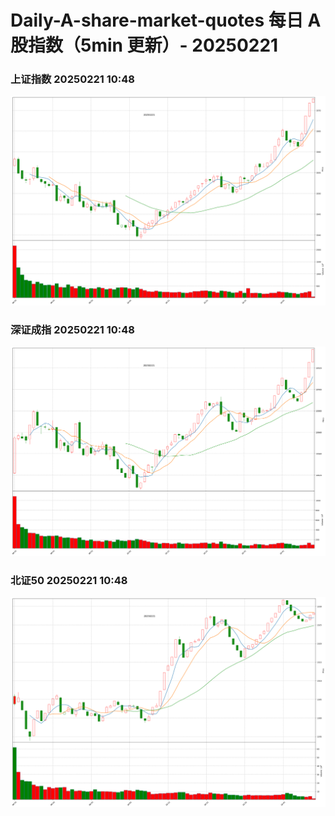 
# Daily-A-share-market-quotes 每日 A 股指数（5min 更新）- 20250221

### 上证指数 20250221 10:48
![](./fig/2025/2/20250221-sh000001.png)

### 深证成指 20250221 10:48
![](./fig/2025/2/20250221-sz399001.png)

### 北证50 20250221 10:48
![](./fig/2025/2/20250221-bj899050.png)
